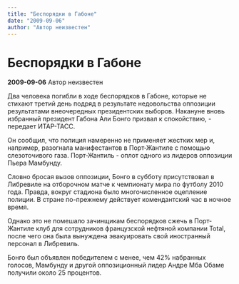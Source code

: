 ```yaml
---
title: "Беспорядки в Габоне"
date: "2009-09-06"
author: "Автор неизвестен"
---
```


# Беспорядки в Габоне

**2009-09-06** Автор неизвестен

Два человека погибли в ходе беспорядков в Габоне, которые не стихают третий день подряд в результате недовольства оппозиции результатами внеочередных президентских выборов. Накануне вновь избранный президент Габона Али Бонго призвал к спокойствию, - передает ИТАР-ТАСС.

Он сообщил, что полиция намеренно не применяет жестких мер и, например, разогнала манифестантов в Порт-Жантиле с помощью слезоточивого газа. Порт-Жантиль - оплот одного из лидеров оппозиции Пьера Мамбунду.

Словно бросая вызов оппозиции, Бонго в субботу присутствовал в Либревиле на отборочном матче к чемпионату мира по футболу 2010 года. Правда, вокруг стадиона было многочисленное оцепление полиции. В стране по-прежнему действует комендантский час в ночное время.

Однако это не помешало зачинщикам беспорядков сжечь в Порт-Жантиле клуб для сотрудников французской нефтяной компании Total, после чего она была вынуждена эвакуировать свой иностранный персонал в Либревиль.

Бонго был объявлен победителем с менее, чем 42% набранных голосов, Мамбунду и другой оппозиционный лидер Андре Мба Обаме получили около 25 процентов.